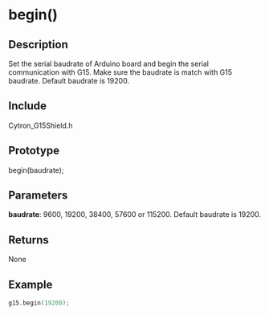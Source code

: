 # begin() #

## Description ##
Set the serial baudrate of Arduino board and begin the serial communication with G15. Make sure the baudrate is match with G15 baudrate. Default baudrate is 19200.

## Include ##
Cytron_G15Shield.h

## Prototype ##
begin(baudrate);

## Parameters ##
**baudrate**: 9600, 19200, 38400, 57600 or 115200. Default baudrate is 19200.

## Returns ##
None

## Example ##
```c
g15.begin(19200);
```
